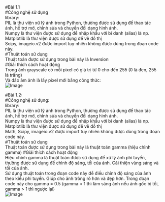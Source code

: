 #Bài 1.1 <br>
#Công nghệ sử dụng<br>
library: <br>
PIL là thư viện xử lý ảnh trong Python, thường được sử dụng để thao tác ảnh, hỗ trợ mở, chỉnh sửa và chuyển đổi dạng hình ảnh. <br>
Numpy là thư viện được sử dụng để nhập khẩu với bí danh (alias) là np.<br>
Matplotlib là thư viện được sử dụng để vẽ đồ thị<br>
Scipy, imageio.v2 được import tuy nhiên không được dùng trong đoạn code này.<br>
#Thuật toán sử dụng<br>
Thuật toán được sử dụng trong bài này là Inversion<br>
#Giải thích cách hoạt động<br>
Trong ảnh grayscale có mỗi pixel có giá trị từ 0 cho đến 255 (0 là đen, 255 là trắng)<br>
Và đảo âm ảnh là lấy pixel mới bằng công thức: <br>
![Image](https://github.com/user-attachments/assets/925c3b46-c216-4b65-b1d1-515d92670bee) <br>

#Bài 1.2: <br>
#Công nghệ sử dụng: <br>
library: <br>
PIL là thư viện xử lý ảnh trong Python, thường được sử dụng để thao tác ảnh, hỗ trợ mở, chỉnh sửa và chuyển đổi dạng hình ảnh. <br>
Numpy là thư viện được sử dụng để nhập khẩu với bí danh (alias) là np.<br>
Matplotlib là thư viện được sử dụng để vẽ đồ thị<br>
Math, Scipy, imageio.v2 được import tuy nhiên không được dùng trong đoạn code này.<br>
#Thuật toán sử dụng<br>
Thuật toán được sử dụng trong bài này là thuật toán gamma (hiệu chỉnh gamma)
#Giải thích cách hoạt động <br>
Hiệu chỉnh gamma là thuật toán được sử dụng để xử lý ảnh phi tuyến, thường được sử dụng để chỉnh độ sáng, tối của ảnh. Cải thiện vùng sáng và tối của ảnh. <br>
Sử dụng thuật toán trong đoạn code này để điều chỉnh độ sáng của ảnh theo kiểu phi tuyến. Giúp cho ảnh trông rõ hơn và đẹp hơn.
Trong đoạn code này cho gamma = 0.5 (gamma < 1 thì làm sáng ảnh nếu ảnh gốc bị tối, gamma > 1 thì ngược lại) <br>
![Image](https://github.com/user-attachments/assets/e8f81ab2-e7d6-492f-ac8d-2aa438a922ea) <br>







